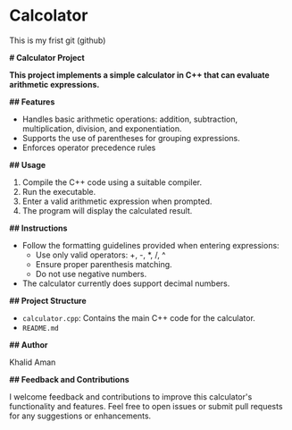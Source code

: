 # Calcolator
 This is my frist git (github) 


**# Calculator Project**

**This project implements a simple calculator in C++ that can evaluate arithmetic expressions.**

**## Features**

- Handles basic arithmetic operations: addition, subtraction, multiplication, division, and exponentiation.
- Supports the use of parentheses for grouping expressions.
- Enforces operator precedence rules 

**## Usage**

1. Compile the C++ code using a suitable compiler.
2. Run the executable.
3. Enter a valid arithmetic expression when prompted.
4. The program will display the calculated result.

**## Instructions**

- Follow the formatting guidelines provided when entering expressions:
    - Use only valid operators: +, -, *, /, ^
    - Ensure proper parenthesis matching.
    - Do not use negative numbers.
- The calculator currently does support decimal numbers.

**## Project Structure**

- `calculator.cpp`: Contains the main C++ code for the calculator.
- `README.md`

**## Author**

Khalid Aman

**## Feedback and Contributions**

I welcome feedback and contributions to improve this calculator's functionality and features. Feel free to open issues or submit pull requests for any suggestions or enhancements.
